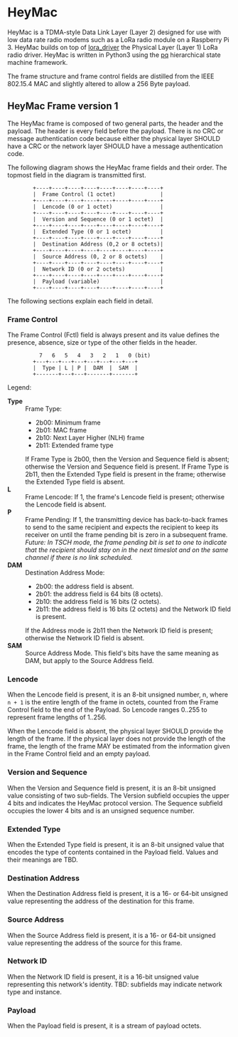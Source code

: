 # HeyMac

HeyMac is a TDMA-style Data Link Layer (Layer 2) designed for use with
low data rate radio modems such as a LoRa radio module on a Raspberry Pi 3.
HeyMac builds on top of [lora_driver](https://github.com/dwhall/lora_driver)
the Physical Layer (Layer 1) LoRa radio driver. 
HeyMac is written in Python3 using the [pq](https://github.com/dwhall/pq) 
hierarchical state machine framework.

The frame structure and frame control fields are distilled from
the IEEE 802.15.4 MAC and slightly altered to allow a 256 Byte payload.

## HeyMac Frame version 1

The HeyMac frame is composed of two general parts, the header and the payload.
The header is every field before the payload.
There is no CRC or message authentication code because either
the physical layer SHOULD have a CRC or
the network layer SHOULD have a message authentication code.

The following diagram shows the HeyMac frame fields and their order.
The topmost field in the diagram is transmitted first.

```
        +----+----+----+----+----+----+----+----+
        |  Frame Control (1 octet)              |
        +----+----+----+----+----+----+----+----+
        |  Lencode (0 or 1 octet)               |
        +----+----+----+----+----+----+----+----+
        |  Version and Sequence (0 or 1 octet)  |
        +----+----+----+----+----+----+----+----+
        |  Extended Type (0 or 1 octet)         |
        +----+----+----+----+----+----+----+----+
        |  Destination Address (0,2 or 8 octets)|
        +----+----+----+----+----+----+----+----+
        |  Source Address (0, 2 or 8 octets)    |
        +----+----+----+----+----+----+----+----+
        |  Network ID (0 or 2 octets)           |
        +----+----+----+----+----+----+----+----+
        |  Payload (variable)                   |
        +----+----+----+----+----+----+----+----+
```

The following sections explain each field in detail.


### Frame Control

The Frame Control (Fctl) field is always present and its value defines
the presence, absence, size or type of the other fields in the header.

```
          7   6   5   4   3   2   1   0 (bit)
        +---+---+---+---+---+---+---+---+
        |  Type | L | P |  DAM  |  SAM  |
        +-------+---+---+-------+-------+
```

Legend:

<dl>
  <dt><strong>Type</strong></dt>
  <dd>Frame Type:
    <ul>
    <li>2b00: Minimum frame</li>
    <li>2b01: MAC frame</li>
    <li>2b10: Next Layer Higher (NLH) frame</li>
    <li>2b11: Extended frame type</li>
    </ul>
    If Frame Type is 2b00, then the Version and Sequence field is absent;
    otherwise the Version and Sequence field is present.
    If Frame Type is 2b11, then the Extended Type field is present in the frame;
    otherwise the Extended Type field is absent.
  </dd>
  <dt><strong>L</strong></dt>
  <dd>Frame Lencode:  If 1, the frame's Lencode field is present;
  otherwise the Lencode field is absent.
  </dd>
  <dt><strong>P</strong></dt>
  <dd>Frame Pending:  If 1, the transmitting device has back-to-back frames
  to send to the same recipient and expects the recipient to keep
  its receiver on until the frame pending bit is zero in a subsequent frame.
  <i>Future: In TSCH mode, the frame pending bit is set to one to indicate
  that the recipient should stay on in the next timeslot and on the same channel
  if there is no link scheduled.</i>
  </dd>
  <dt><strong>DAM</strong></dt>
  <dd>Destination Address Mode:
    <ul>
    <li>2b00: the address field is absent.</li>
    <li>2b01: the address field is 64 bits (8 octets).</li>
    <li>2b10: the address field is 16 bits (2 octets).</li>
    <li>2b11: the address field is 16 bits (2 octets)
    and the Network ID field is present.</li>
    </ul>
    If the Address mode is 2b11 then the Network ID field is present;
    otherwise the Network ID field is absent.
  </dd>
  <dt><strong>SAM</strong></dt>
  <dd>Source Address Mode.  This field's bits have the same meaning as DAM,
  but apply to the Source Address field.
  </dd>
</dl>


### Lencode

When the Lencode field is present, it is an 8-bit unsigned number, n,
where `n + 1` is the entire length of the frame in octets,
counted from the Frame Control field to the end of the Payload.
So Lencode ranges 0..255 to represent frame lengths of 1..256.

When the Lencode field is absent, the physical layer SHOULD provide the
length of the frame.  If the physical layer does not provide the length
of the frame, the length of the frame MAY be estimated from the information
given in the Frame Control field and an empty payload.

### Version and Sequence

When the Version and Sequence field is present, it is an 8-bit unsigned value
consisting of two sub-fields.
The Version subfield occupies the upper 4 bits and indicates the HeyMac protocol version.
The Sequence subfield occupies the lower 4 bits and is an unsigned sequence number.

### Extended Type

When the Extended Type field is present, it is an 8-bit unsigned value
that encodes the type of contents contained in the Payload field.
Values and their meanings are TBD.

### Destination Address

When the Destination Address field is present, it is a 16- or 64-bit unsigned value
representing the address of the destination for this frame.

### Source Address

When the Source Address field is present, it is a 16- or 64-bit unsigned value
representing the address of the source for this frame.

### Network ID

When the Network ID field is present, it is a 16-bit unsigned value
representing this network's identity.
TBD: subfields may indicate network type and instance.

### Payload

When the Payload field is present, it is a stream of payload octets.
